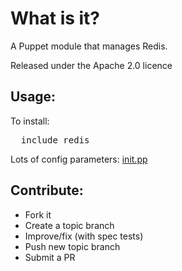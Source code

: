 What is it?
===========

A Puppet module that manages Redis.

Released under the Apache 2.0 licence

Usage:
------

To install:
<pre>
  include redis
</pre>

Lots of config parameters: [init.pp](https://github.com/evenup/evenup-redis/blob/master/manifests/init.pp)

Contribute:
-----------
* Fork it
* Create a topic branch
* Improve/fix (with spec tests)
* Push new topic branch
* Submit a PR